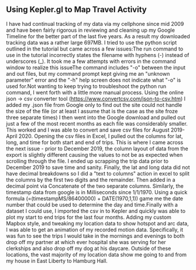 ## Using Kepler.gl to Map Travel Activity

I have had continual tracking of my data via my cellphone since mid 2009 and have been fairly rigorous in reviewing and cleaning up my Google Timeline for the better part of the last five years. As a result my downloaded tracking data was a rather large 697MB. I tried to use the python script outlined in the tutorial but came across a few issues:The run command to use in the tutorial incorrectly states the filename with hyphens (-) instead of underscores (_). It took me a few attempts with errors in the command window to realize this issueThe command includes "-o" between the input and out files, but my command prompt kept giving me an "unknown parameter" error and the "-h" help screen does not indicate what "-o" is used for.Not wanting to keep trying to troubleshoot the python run command, I went forth with a little more manual process. Using the online json -> csv converter tool (https://www.convertcsv.com/json-to-csv.htm) I added my .json file from Google only to find out the site could not handle the size of the file (or at least I assume that is the case as the site froze three separate times) I then went into the Google download and pulled out just a few of the most recent months as each file was considerably smaller. This worked and I was able to convert and save csv files for August 2019-April 2020. Opening the csv files in Excel, I pulled out the columns for lat, long, and time for both start and end of trips. This is where I came across the next issue - prior to December 2019, the column layout of data from the export is slightly different causing the values to not be as expected when scrolling through the file. I ended up scrapping the trip data prior to December 2019 to save time and sanity. Finally, the lat and long data did not have decimal breakdowns so I did a "text to columns" action in excel to split the columns by the first two digits and the remainder. Then added in a decimal point via Concatenate of the two separate columns. Similarly, the timestamp data from google is in Milliseconds since 1/1/1970. Using a quick formula (=(timestampMS/86400000) + DATE(1970,1,1)) game me the date number that could be used to determine the day and time.Finally with a dataset I could use, I imported the csv in to Kepler and quickly was able to plot my start to end trips for the last four months. Adding my custom Mapbox style, and tweaking my location data to show hotspot and arc data, I was able to get an animation of my recorded motion data. Specifically, it was fun to see the trips I would take in the mornings and evenings to both drop off my partner at which ever hospital she was serving for her clerkships and also drop off my dog at his daycare. Outside of these locations, the vast majority of my location data show me going to and from my house in East Liberty to Hamburg Hall.
